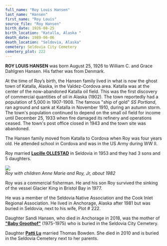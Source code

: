 ```yaml
---
full_name: "Roy Louis Hansen"
last_name: "Hansen"
first_name: "Roy Louis"
source_file: "Roy Hansen"
birth_date: 1926-08-25
birth_location: "Katalla, Alaska "
death_date: 1989-06-06
death_location: "Seldovia, Alaska"
cemetery: Seldovia City Cemetery
cemetery_plot: 222
---
```


**ROY LOUIS HANSEN** was born August 25, 1926 to William C. and Grace
Dahlgren Hansen. His father was from Denmark.

At the time of Roy’s birth, the Hansen family lived in what is now the
ghost town of Katalla, Alaska, in the Valdez-Cordova area. Katalla was
at the center of the now-abandoned Katalla oil field. This was the first
discovery of commercial quantities of oil in Alaska (1902). The town
reportedly had a population of 5,000 in 1907-1908. The famous "ship of
gold" *SS Portland*, ran aground and sank at Katalla in November 1910,
during an autumn storm. The town's population continued to depend on the
small oil field for income until December 25, 1933 when fire damaged its
refinery and operations ceased. The town's post office closed in 1943
and the town site was abandoned.

The Hansen family moved from Katalla to Cordova when Roy was four years
old. He attended school in Cordova and was in the US Army during WW II.

Roy married [**Lucille OLLESTAD**](./Hansen_Lucille_Ollestad.md) in Seldovia
in 1953 and they had 3 sons and 5 daughters.


![](../assets/images/Roy%20L%20Hansen%20with%20children%20Anne%20Marie%20and%20Roy%20H%20about%201982.jpg)  
*Roy with children Anne Marie and Roy, Jr, about 1982*

Roy was a commercial fisherman. He and his son Roy survived the sinking
of the vessel Glacier King in Bristol Bay in 1977.

He was a member of the Seldovia Native Association and the Cook Inlet
Regional Association. He lived in Anchorage, Alaska after 1981 but was
buried in Seldovia, next to his wife, Plot \# 222.

Daughter Sandi Hansen, who died in Anchorage in 2018, was the mother of
[**"Baby Groothof"**](./Groothof_Baby_Boy.md) (1975-1975) who is buried in the Seldovia City
Cemetery.

Daughter [**Patti Lu**](./Bowden_Pattilu_Hansen.md) married Thomas Bowden.  She died in 2010 and is buried in the Seldovia Cemetery next to her parents.
